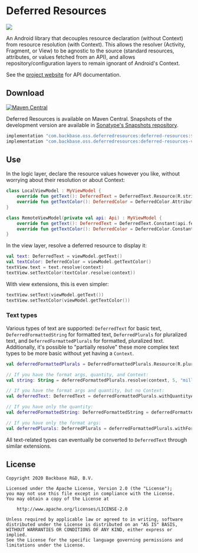 # Deferred Resources
[![](https://github.com/Backbase/DeferredResources/workflows/CI/badge.svg?branch=main)](https://github.com/Backbase/DeferredResources/actions?query=workflow%3ACI+branch%3Amain)

An Android library that decouples resource declaration (without Context) from resource resolution
(with Context). This allows the resolver (Activity, Fragment, or View) to be agnostic to the source
(standard resources, attributes, or values fetched from an API), and allows repository/configuration
layers to remain ignorant of Android's Context.

See the [project website](https://backbase.github.io/DeferredResources/) for API documentation.

## Download
[![Maven Central](https://maven-badges.herokuapp.com/maven-central/com.backbase.oss.deferredresources/deferred-resources/badge.svg)](https://maven-badges.herokuapp.com/maven-central/com.backbase.oss.deferredresources/deferred-resources)

Deferred Resources is available on Maven Central. Snapshots of the development version are available
in [Sonatype's Snapshots
repository](https://oss.sonatype.org/#view-repositories;snapshots~browsestorage).

```groovy
implementation "com.backbase.oss.deferredresources:deferred-resources:$version"
implementation "com.backbase.oss.deferredresources:deferred-resources-view-extensions:$version"
```

## Use

In the logic layer, declare the resource values however you like, without worrying about their
resolution or about Context:
```kotlin
class LocalViewModel : MyViewModel {
    override fun getText(): DeferredText = DeferredText.Resource(R.string.someText)
    override fun getTextColor(): DeferredColor = DeferredColor.Attribute(R.attr.colorOnBackground)
}

class RemoteViewModel(private val api: Api) : MyViewModel {
    override fun getText(): DeferredText = DeferredText.Constant(api.fetchText())
    override fun getTextColor(): DeferredColor = DeferredColor.Constant(api.fetchTextColor())
}
```

In the view layer, resolve a deferred resource to display it:
```kotlin
val text: DeferredText = viewModel.getText()
val textColor: DeferredColor = viewModel.getTextColor()
textView.text = text.resolve(context)
textView.setTextColor(textColor.resolve(context))
```

With view extensions, this is even simpler:
```kotlin
textView.setText(viewModel.getText())
textView.setTextColor(viewModel.getTextColor())
```

### Text types

Various types of text are supported: `DeferredText` for basic text, `DeferredFormattedString` for
formatted text, `DeferredPlurals` for pluralized text, and `DeferredFormattedPlurals` for formatted,
pluralized text. Additionally, it's possible to "partially resolve" these more complex text types to
be more basic without yet having a `Context`.

```kotlin
val deferredFormattedPlurals = DeferredFormattedPlurals.Resource(R.plurals.formatted_plurals)

// If you have the format args, quantity, and Context:
val string: String = deferredFormattedPlurals.resolve(context, 5, "million")

// If you have the format args and quantity, but no Context:
val deferredText: DeferredText = deferredFormattedPlurals.withQuantityAndFormatArgs(5, "million")

// If you have only the quantity:
val deferredFormattedString: DeferredFormattedString = deferredFormattedPlurals.withQuantity(5)

// If you have only the format args:
val deferredPlurals: DeferredPlurals = deferredFormattedPlurals.withFormatArgs("million")
```

All text-related types can eventually be converted to `DeferredText` through similar extensions.

## License
```
Copyright 2020 Backbase R&D, B.V.

Licensed under the Apache License, Version 2.0 (the "License");
you may not use this file except in compliance with the License.
You may obtain a copy of the License at

    http://www.apache.org/licenses/LICENSE-2.0

Unless required by applicable law or agreed to in writing, software
distributed under the License is distributed on an "AS IS" BASIS,
WITHOUT WARRANTIES OR CONDITIONS OF ANY KIND, either express or implied.
See the License for the specific language governing permissions and
limitations under the License.
```
